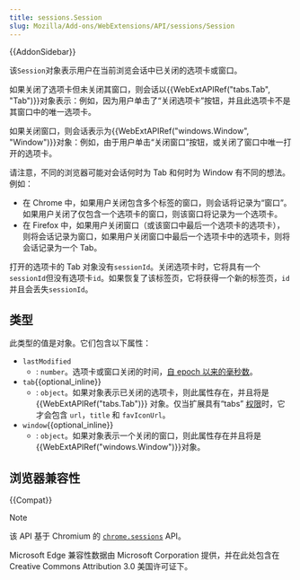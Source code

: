 ```yaml
---
title: sessions.Session
slug: Mozilla/Add-ons/WebExtensions/API/sessions/Session
---
```


{{AddonSidebar}}

该`Session`对象表示用户在当前浏览会话中已关闭的选项卡或窗口。

如果关闭了选项卡但未关闭其窗口，则会话以{{WebExtAPIRef("tabs.Tab", "Tab")}}对象表示：例如，因为用户单击了“关闭选项卡”按钮，并且此选项卡不是其窗口中的唯一选项卡。

如果关闭窗口，则会话表示为{{WebExtAPIRef("windows.Window", "Window")}}对象：例如，由于用户单击“关闭窗口”按钮，或关闭了窗口中唯一打开的选项卡。

请注意，不同的浏览器可能对会话何时为 Tab 和何时为 Window 有不同的想法。例如：

- 在 Chrome 中，如果用户关闭包含多个标签的窗口，则会话将记录为“窗口”。如果用户关闭了仅包含一个选项卡的窗口，则该窗口将记录为一个选项卡。
- 在 Firefox 中，如果用户关闭窗口（或该窗口中最后一个选项卡的选项卡），则将会话记录为窗口，如果用户关闭窗口中最后一个选项卡中的选项卡，则将会话记录为一个 Tab。

打开的选项卡的 Tab 对象没有`sessionId`。关闭选项卡时，它将具有一个`sessionId`但没有选项卡`id`。如果恢复了该标签页，它将获得一个新的标签页，`id`并且会丢失`sessionId`。

## 类型

此类型的值是对象。它们包含以下属性：

- `lastModified`
  - : `number`。选项卡或窗口关闭的时间，[自 epoch 以来的毫秒数](https://en.wikipedia.org/wiki/Unix_time)。
- `tab`{{optional_inline}}
  - : `object`。如果对象表示已关闭的选项卡，则此属性存在，并且将是 {{WebExtAPIRef("tabs.Tab")}} 对象。仅当扩展具有“tabs” [权限](/zh-CN/docs/Mozilla/Add-ons/WebExtensions/manifest.json/permissions)时，它才会包含 `url`，`title` 和 `favIconUrl`。
- `window`{{optional_inline}}
  - : `object`。如果对象表示一个关闭的窗口，则此属性存在并且将是{{WebExtAPIRef("windows.Window")}}对象。

## 浏览器兼容性

{{Compat}}

> [!NOTE]
> 该 API 基于 Chromium 的 [`chrome.sessions`](https://developer.chrome.google.cn/docs/extensions/reference/api/sessions?hl=zh-cn) API。
>
> Microsoft Edge 兼容性数据由 Microsoft Corporation 提供，并在此处包含在 Creative Commons Attribution 3.0 美国许可证下。

<!--
//版权所有 2015 The Chromium Authors。版权所有。
//
//以或不以源代码和二进制格式重新分发和使用
//修改，只要满足以下条件
//遇到：
//
// *重新分发源代码必须保留上述版权
//注意，此条件列表和以下免责声明。
// *二进制形式的重新分发必须重现上述内容
//版权声明，此条件列表和以下免责声明
//在随附的文档和/或其他材料中
//分配。
// *无论是 Google Inc.的名称还是 Google Inc.的名称
//贡献者可用于认可或宣传由
//此软件未经事先特别书面许可。
//
//此软件由版权所有者和贡献者提供
//“按原样”以及任何明示或暗示的保证，包括但不限于
//仅限于对产品的适销性和适用性的默示担保
//不提供特殊用途。在任何情况下，版权
//所有者或贡献者对任何直接，间接，偶然的，
//特殊，示范性或后果性损害（包括但不包括）
//仅限于，购买替代商品或服务；使用损失，
//数据或利润；或业务中断）
//责任理论，无论是合同形式，严格责任还是侵权行为
//（包括疏忽大意或其他原因）出于使用目的的任何方式
//即使已告知可能发生此类损坏，也可以使用本软件。
-->
